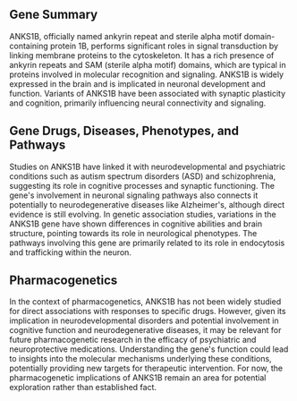 ## Gene Summary
ANKS1B, officially named ankyrin repeat and sterile alpha motif domain-containing protein 1B, performs significant roles in signal transduction by linking membrane proteins to the cytoskeleton. It has a rich presence of ankyrin repeats and SAM (sterile alpha motif) domains, which are typical in proteins involved in molecular recognition and signaling. ANKS1B is widely expressed in the brain and is implicated in neuronal development and function. Variants of ANKS1B have been associated with synaptic plasticity and cognition, primarily influencing neural connectivity and signaling.

## Gene Drugs, Diseases, Phenotypes, and Pathways
Studies on ANKS1B have linked it with neurodevelopmental and psychiatric conditions such as autism spectrum disorders (ASD) and schizophrenia, suggesting its role in cognitive processes and synaptic functioning. The gene's involvement in neuronal signaling pathways also connects it potentially to neurodegenerative diseases like Alzheimer's, although direct evidence is still evolving. In genetic association studies, variations in the ANKS1B gene have shown differences in cognitive abilities and brain structure, pointing towards its role in neurological phenotypes. The pathways involving this gene are primarily related to its role in endocytosis and trafficking within the neuron.

## Pharmacogenetics
In the context of pharmacogenetics, ANKS1B has not been widely studied for direct associations with responses to specific drugs. However, given its implication in neurodevelopmental disorders and potential involvement in cognitive function and neurodegenerative diseases, it may be relevant for future pharmacogenetic research in the efficacy of psychiatric and neuroprotective medications. Understanding the gene's function could lead to insights into the molecular mechanisms underlying these conditions, potentially providing new targets for therapeutic intervention. For now, the pharmacogenetic implications of ANKS1B remain an area for potential exploration rather than established fact.